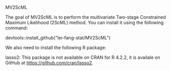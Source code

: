 MV2ScML

The goal of MV2ScML is to perform the multivariate Two-stage Constrained Maximum Likelihood (2ScML) method. You can install it using the following command:

devtools::install_github("lei-fang-stat/MV2ScML")

We also need to install the following R package:

lasso2: This package is not available on CRAN for R 4.2.2, it is availale on GitHub at https://github.com/cran/lasso2.
